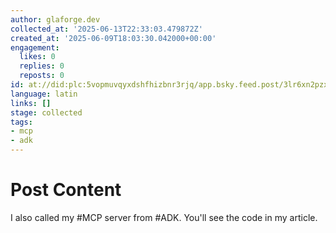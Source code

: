 ```yaml
---
author: glaforge.dev
collected_at: '2025-06-13T22:33:03.479872Z'
created_at: '2025-06-09T18:03:30.042000+00:00'
engagement:
  likes: 0
  replies: 0
  reposts: 0
id: at://did:plc:5vopmuvqyxdshfhizbnr3rjq/app.bsky.feed.post/3lr6xn2pzxe2i
language: latin
links: []
stage: collected
tags:
- mcp
- adk
---
```


# Post Content

I also called my #MCP server from #ADK. You'll see the code in my article.
